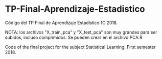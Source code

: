 # TP-Final-Aprendizaje-Estadistico
Código del TP Final de Aprendizaje Estadístico 1C 2018.

NOTA: los archivos "X_train_pca" y "X_test_pca" son muy grandes para ser subidos, incluso comprimidos. Se pueden crear en el archivo PCA.R


Code of the final project for the subject Statistical Learning. First semester 2018. 

